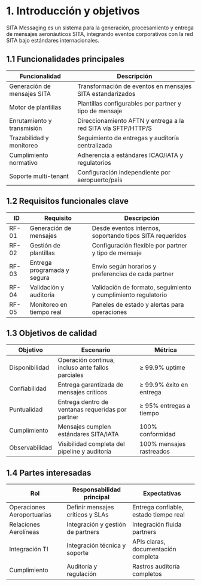 
# 1. Introducción y objetivos

SITA Messaging es un sistema para la generación, procesamiento y entrega de mensajes aeronáuticos SITA, integrando eventos corporativos con la red SITA bajo estándares internacionales.

## 1.1 Funcionalidades principales

| Funcionalidad                | Descripción |
|------------------------------|-------------|
| Generación de mensajes SITA  | Transformación de eventos en mensajes SITA estandarizados |
| Motor de plantillas          | Plantillas configurables por partner y tipo de mensaje |
| Enrutamiento y transmisión   | Direccionamiento AFTN y entrega a la red SITA vía SFTP/HTTP/S |
| Trazabilidad y monitoreo     | Seguimiento de entregas y auditoría centralizada |
| Cumplimiento normativo       | Adherencia a estándares ICAO/IATA y regulatorios |
| Soporte multi-tenant         | Configuración independiente por aeropuerto/país |

## 1.2 Requisitos funcionales clave

| ID         | Requisito                      | Descripción |
|------------|-------------------------------|-------------|
| RF-01      | Generación de mensajes         | Desde eventos internos, soportando tipos SITA requeridos |
| RF-02      | Gestión de plantillas          | Configuración flexible por partner y tipo de mensaje |
| RF-03      | Entrega programada y segura    | Envío según horarios y preferencias de cada partner |
| RF-04      | Validación y auditoría         | Validación de formato, seguimiento y cumplimiento regulatorio |
| RF-05      | Monitoreo en tiempo real       | Paneles de estado y alertas para operaciones |

## 1.3 Objetivos de calidad

| Objetivo        | Escenario                                 | Métrica |
|-----------------|---------------------------------------------------|---------|
| Disponibilidad  | Operación continua, incluso ante fallos parciales  | ≥ 99.9% uptime |
| Confiabilidad   | Entrega garantizada de mensajes críticos           | ≥ 99.9% éxito en entrega |
| Puntualidad     | Entrega dentro de ventanas requeridas por partner  | ≥ 95% entregas a tiempo |
| Cumplimiento    | Mensajes cumplen estándares SITA/IATA              | 100% conformidad |
| Observabilidad  | Visibilidad completa del pipeline y auditoría      | 100% mensajes rastreados |

## 1.4 Partes interesadas

| Rol                      | Responsabilidad principal | Expectativas |
|--------------------------|--------------------------|--------------|
| Operaciones Aeroportuarias| Definir mensajes críticos y SLAs | Entrega confiable, estado tiempo real |
| Relaciones Aerolíneas     | Integración y gestión de partners | Integración fluida partners |
| Integración TI            | Integración técnica y soporte | APIs claras, documentación completa |
| Cumplimiento              | Auditoría y regulación | Rastros auditoría completos |
